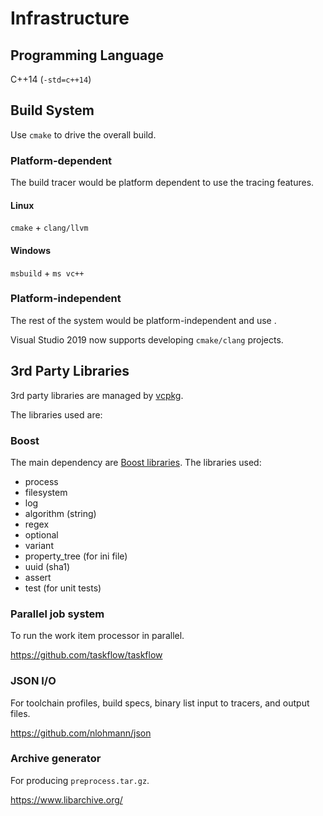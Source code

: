 # Infrastructure

## Programming Language

C++14 (`-std=c++14`)

## Build System

Use `cmake` to drive the overall build.

### Platform-dependent

The build tracer would be platform dependent to use the tracing features.

#### Linux

`cmake` + `clang/llvm`

#### Windows

`msbuild` + `ms vc++`

### Platform-independent

The rest of the system would be platform-independent and use .

Visual Studio 2019 now supports developing `cmake/clang` projects.

## 3rd Party Libraries

3rd party libraries are managed by [vcpkg](https://github.com/microsoft/vcpkg).

The libraries used are:

### Boost

The main dependency are [Boost libraries](https://www.boost.org/). The libraries used:

* process
* filesystem
* log
* algorithm (string)
* regex
* optional
* variant
* property_tree (for ini file)
* uuid (sha1)
* assert
* test (for unit tests)

### Parallel job system

To run the work item processor in parallel.

https://github.com/taskflow/taskflow

### JSON I/O

For toolchain profiles, build specs, binary list input to tracers, and output files.

https://github.com/nlohmann/json

### Archive generator

For producing `preprocess.tar.gz`.

https://www.libarchive.org/

